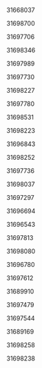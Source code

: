31668037

31698700

31697706

31698346

31697989

31697730

31698227

31697780

31698531

31698223

31696843

31698252

31697736

31698037

31697297

31696694

31696543

31697813

31698080

31696780

31697612

31689910

31697479

31697544

31689169

31698258

31698238

